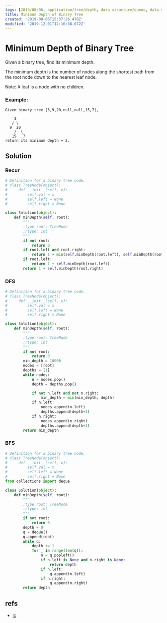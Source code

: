 ```yaml
---
tags: [2019/08/06, application/tree/depth, data structure/queue, data structure/stack, data structure/tree, leetcode/111, method/recursion, method/traversal/bfs, method/traversal/dfs, method/traversal/level]
title: Minimum Depth of Binary Tree
created: '2019-08-06T15:37:26.470Z'
modified: '2019-12-01T12:10:38.672Z'
---
```


# Minimum Depth of Binary Tree

Given a binary tree, find its minimum depth.

The minimum depth is the number of nodes along the shortest path from the root node down to the nearest leaf node.

Note: A leaf is a node with no children.

### Example:

```
Given binary tree [3,9,20,null,null,15,7],

    3
   / \
  9  20
    /  \
   15   7
return its minimum depth = 2.
```

## Solution

### Recur

```python
# Definition for a binary tree node.
# class TreeNode(object):
#     def __init__(self, x):
#         self.val = x
#         self.left = None
#         self.right = None

class Solution(object):
    def minDepth(self, root):
        """
        :type root: TreeNode
        :rtype: int
        """
        if not root:
            return 0
        if root.left and root.right:
            return 1 + min(self.minDepth(root.left), self.minDepth(root.right))
        if root.left:
            return 1 + self.minDepth(root.left)
        return 1 + self.minDepth(root.right)
```


### DFS

```python
# Definition for a binary tree node.
# class TreeNode(object):
#     def __init__(self, x):
#         self.val = x
#         self.left = None
#         self.right = None

class Solution(object):
    def minDepth(self, root):
        """
        :type root: TreeNode
        :rtype: int
        """
        if not root:
            return 0
        min_depth = 10000
        nodes = [root]
        depths = [1]
        while nodes:
            n = nodes.pop()
            depth = depths.pop()

            if not n.left and not n.right:
                min_depth = min(min_depth, depth)
            if n.left:
                nodes.append(n.left)
                depths.append(depth+1)
            if n.right:
                nodes.append(n.right)
                depths.append(depth+1)
        return min_depth
```

### BFS

```python
# Definition for a binary tree node.
# class TreeNode(object):
#     def __init__(self, x):
#         self.val = x
#         self.left = None
#         self.right = None
from collections import deque

class Solution(object):
    def minDepth(self, root):
        """
        :type root: TreeNode
        :rtype: int
        """
        if not root:
            return 0
        depth = 0
        q = deque()
        q.append(root)
        while q:
            depth += 1
            for _ in range(len(q)):
                n = q.popleft()
                if n.left is None and n.right is None:
                    return depth
                if n.left:
                    q.append(n.left)
                if n.right:
                    q.append(n.right)
        return depth
```

## refs

* [lc](https://leetcode.com/problems/minimum-depth-of-binary-tree/)

